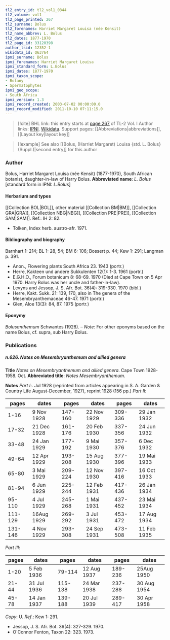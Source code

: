 ```yaml
---
tl2_entry_id: tl2_vol1_0344
tl2_volume: vol1
tl2_page_printed: 267
tl2_surname: Bolus
tl2_forenames: Harriet Margaret Louisa (née Kensit)
tl2_name_abbrev: L. Bolus
tl2_dates: 1877-1970
tl2_page_id: 33120398
author_lsid: 12352-1
wikidata_id: Q63764
ipni_surname: Bolus
ipni_forenames: Harriet Margaret Louisa
ipni_standard_form: L.Bolus
ipni_dates: 1877-1970
ipni_taxon_scope: 
- Botany
- Spermatophytes
ipni_geo_scope: 
- South Africa
ipni_version: 1.3
ipni_record_created: 2003-07-02 00:00:00.0
ipni_record_modified: 2011-10-10 07:11:15.0
---
```


> [!cite] BHL link: this entry starts at [page 267](https://www.biodiversitylibrary.org/page/33120398) of TL-2 Vol. I
> Author links: [IPNI](https://www.ipni.org/a/12352-1), [Wikidata](https://www.wikidata.org/wiki/Q63764). Support pages: [[Abbreviations|abbreviations]], [[Layout key|layout key]]

> [!example] See also [[Bolus, (Harriet Margaret) Louisa {std. L. Bolus} (Suppl.)|second entry]] for this author

### Author

Bolus, Harriet Margaret Louisa (née Kensit) (1877-1970), South African botanist, daughter-in-law of Harry Bolus. 
**Abbreviated name**: *L. Bolus* \[standard form in IPNI: *L.Bolus*\]

#### Herbarium and types

[[Collection BOL|BOL]], other material [[Collection BM|BM]], [[Collection GRA|GRA]], [[Collection NBG|NBG]], [[Collection PRE|PRE]], [[Collection SAM|SAM]].
Ref.: IH 2: 82.
- Tolken, Index herb. austro-afr. 1971.

#### Bibliography and biography

Barnhart 1: 214; BL 1: 28, 54; BM 6: 106; Bossert p. 44; Kew 1: 291; Langman p. 391.
- Anon., Flowering plants South Africa 23. 1943 (portr.)
- Herre, Kakteen und andere Sukkulenten 12(1): 1-3. 1961 (portr.)
- E.G.H.O., Forum botanicum 8: 68-69. 1970 (Died at Cape Town on 5 Apr 1970. Harry Bolus was her uncle and father-in-law).
- Levyns and Jessop, J. S. Afr. Bot. 36(4): 319-330. 1970 (bibl.)
- Herre, Kakt. Sukk. 21: 139, 170, also in The genera of the Mesembryanthemaceae 46-47. 1971 (portr.)
- Glen, Aloe 13(3): 84, 87. 1975 (portr.)

#### Eponymy

*Bolusanthemum* Schwantes (1928). – *Note*: For other eponyms based on the name Bolus, cf. supra, sub Harry Bolus.

### Publications

##### n.626. Notes on Mesembryanthemum and allied genera

**Title**
*Notes on Mesembryanthemum and allied genera*. Cape Town 1928-1958. Oct.
**Abbreviated title**: *Notes Mesembryanthemum*.

**Notes**
*Part I*:. Jul 1928 (reprinted from articles appearing in S. A. Garden & Country Life August-December, 1927), reprint 1928 (156 pp.)
*Part II*:

|pages	|dates	|pages	|dates	|pages	|dates|
|---	|---	|---	|---	|---	|---	|
|1-16	|9 Nov 1928	|147-160	|22 Nov 1929	|309-336	|29 Jan 1932|
|17-32	|21 Dec 1928	|161-176	|20 Feb 1930	|337-356	|24 Jun 1932|
|33-48	|24 Jan 1929	|177-192	|9 Mai 1930	|357-376	|6 Dec 1932|
|49-64	|12 Apr 1929	|193-208	|15 Aug 1930	|377-396	|19 Mai 1933|
|65-80	|3 Mai 1929	|209-224	|12 Nov 1930	|397-416	|16 Oct 1933|
|81-94	|6 Jun 1929	|225-244	|12 Feb 1931	|417-436	|26 Jan 1934|
|95-110	|4 Jul 1929	|245-268	|1 Mai 1931	|437-452	|23 Mai 1934|
|111-129	|16Aug 1929	|269-292	|3 Jul 1931	|453-472	|17 Aug 1934|
|131-146	|4 Nov 1929	|293-308	|24 Sep 1931	|473-508	|11 Feb 1935|

*Part III*:

|pages	|dates	|pages	|dates	|pages	|dates|
|---	|---	|---	|---	|---	|---	|
|1-20	|5 Feb 1936	|79-114	|12 Aug 1937	|189-236	|25Aug 1950|
|21-44	|31 Jul 1936	|115-138	|24 Mar 1938	|237-288	|30 Aug 1954|
|45-78	|14 Jan 1937	|139-188	|20 Jul 1939	|289-417	|30 Apr 1958|

*Copy*: U.
*Ref*.: Kew 1: 291.
- Jessop, J. S. Afr. Bot. 36(4): 327-329. 1970.
- O'Connor Fenton, Taxon 22: 323. 1973.

